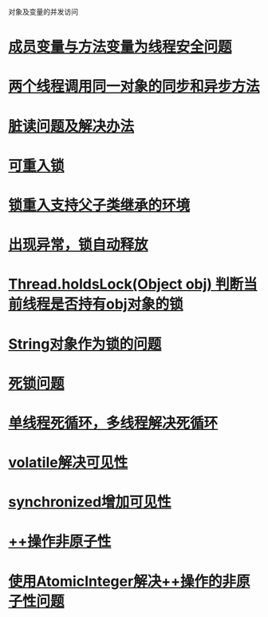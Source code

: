 对象及变量的并发访问

# [成员变量与方法变量为线程安全问题](./hasself/HasSelfPrivateArg.java)
# [两个线程调用同一对象的同步和异步方法](./hasself/MyObject.java)
# [脏读问题及解决办法](./dirtyread/PublicVar.java)
# [可重入锁](./reentrantlock/Service.java)
# [锁重入支持父子类继承的环境](./locksupportextends/Main.java)
# [出现异常，锁自动释放](./lockexception/LockException.java)
# [Thread.holdsLock(Object obj) 判断当前线程是否持有obj对象的锁](./holdsLock/HoldsLock.java)
# [String对象作为锁的问题](./synstatic/TestSyncString.java)
# [死锁问题](./synstatic/DeadLock.java)
# [单线程死循环，多线程解决死循环](./_volatile/PrintString.java)
# [volatile解决可见性](./_volatile/TestMultiThreadDeadLock.java)
# [synchronized增加可见性](./_volatile/TestSyncCodeBlock.java)
# [++操作非原子性](./_volatile/TestAtomicInteger.java)
# [使用AtomicInteger解决++操作的非原子性问题](./_volatile/TestAtomicInteger2.java)
